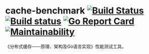 # cache-benchmark [![Build Status](https://travis-ci.org/read-and-code/cache-benchmark.svg?branch=master)](https://travis-ci.org/read-and-code/cache-benchmark) [![Build status](https://ci.appveyor.com/api/projects/status/xh2g8hyk9a4g5qdv/branch/master?svg=true)](https://ci.appveyor.com/project/Frederick-S/cache-benchmark/branch/master) [![Go Report Card](https://goreportcard.com/badge/github.com/read-and-code/cache-benchmark)](https://goreportcard.com/report/github.com/read-and-code/cache-benchmark) [![Maintainability](https://api.codeclimate.com/v1/badges/362edfb49cc4761f63a0/maintainability)](https://codeclimate.com/github/read-and-code/cache-benchmark/maintainability)
《分布式缓存——原理、架构及Go语言实现》性能测试工具。
